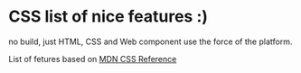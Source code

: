 # CSS list of nice features :)
no build, just HTML, CSS and Web component use the force of the platform.

List of fetures based on [MDN CSS Reference](https://developer.mozilla.org/en-US/docs/Web/CSS/Reference)